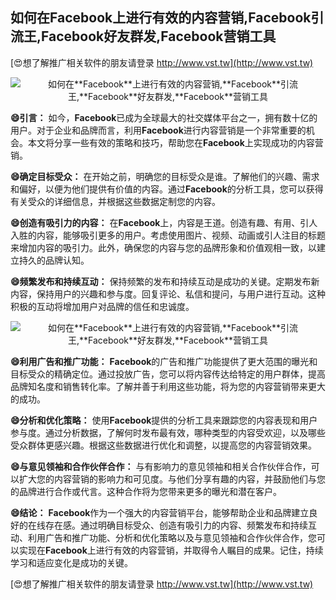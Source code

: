 ## **如何在**Facebook**上进行有效的内容营销,**Facebook**引流王,**Facebook**好友群发,**Facebook**营销工具**

[😍想了解推广相关软件的朋友请登录 http://www.vst.tw](http://www.vst.tw)

 <center><img src="https://vst.tw/MP4/tuiguang/png/6.png" alt="如何在**Facebook**上进行有效的内容营销,**Facebook**引流王,**Facebook**好友群发,**Facebook**营销工具"></center>

**😄引言：**
如今，**Facebook**已成为全球最大的社交媒体平台之一，拥有数十亿的用户。对于企业和品牌而言，利用**Facebook**进行内容营销是一个非常重要的机会。本文将分享一些有效的策略和技巧，帮助您在**Facebook**上实现成功的内容营销。

**😄确定目标受众：**
在开始之前，明确您的目标受众是谁。了解他们的兴趣、需求和偏好，以便为他们提供有价值的内容。通过**Facebook**的分析工具，您可以获得有关受众的详细信息，并根据这些数据定制您的内容。

**😄创造有吸引力的内容：**
在**Facebook**上，内容是王道。创造有趣、有用、引人入胜的内容，能够吸引更多的用户。考虑使用图片、视频、动画或引人注目的标题来增加内容的吸引力。此外，确保您的内容与您的品牌形象和价值观相一致，以建立持久的品牌认知。

**😄频繁发布和持续互动：**
保持频繁的发布和持续互动是成功的关键。定期发布新内容，保持用户的兴趣和参与度。回复评论、私信和提问，与用户进行互动。这种积极的互动将增加用户对品牌的信任和忠诚度。

 <center><img src="https://vst.tw/MP4/tuiguang/png/5.png" alt="如何在**Facebook**上进行有效的内容营销,**Facebook**引流王,**Facebook**好友群发,**Facebook**营销工具"></center>

**😄利用广告和推广功能：**
**Facebook**的广告和推广功能提供了更大范围的曝光和目标受众的精确定位。通过投放广告，您可以将内容传达给特定的用户群体，提高品牌知名度和销售转化率。了解并善于利用这些功能，将为您的内容营销带来更大的成功。

**😄分析和优化策略：**
使用**Facebook**提供的分析工具来跟踪您的内容表现和用户参与度。通过分析数据，了解何时发布最有效，哪种类型的内容受欢迎，以及哪些受众群体更感兴趣。根据这些数据进行优化和调整，以提高您的内容营销效果。

**😄与意见领袖和合作伙伴合作：**
与有影响力的意见领袖和相关合作伙伴合作，可以扩大您的内容营销的影响力和可见度。与他们分享有趣的内容，并鼓励他们与您的品牌进行合作或代言。这种合作将为您带来更多的曝光和潜在客户。

**😄结论：**
**Facebook**作为一个强大的内容营销平台，能够帮助企业和品牌建立良好的在线存在感。通过明确目标受众、创造有吸引力的内容、频繁发布和持续互动、利用广告和推广功能、分析和优化策略以及与意见领袖和合作伙伴合作，您可以实现在**Facebook**上进行有效的内容营销，并取得令人瞩目的成果。记住，持续学习和适应变化是成功的关键。

[😍想了解推广相关软件的朋友请登录 http://www.vst.tw](http://www.vst.tw)



